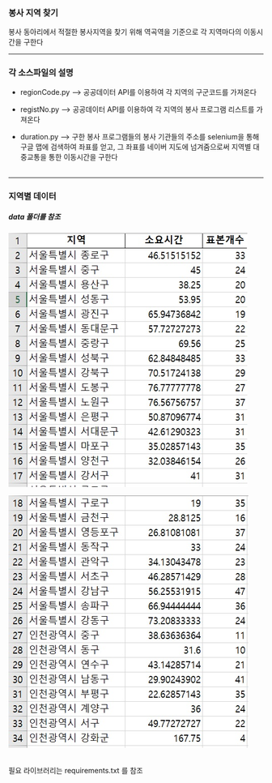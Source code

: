 ### 봉사 지역 찾기
봉사 동아리에서 적절한 봉사지역을 찾기 위해 역곡역을 기준으로 각 지역마다의 이동시간을 구한다 

<hr/>


### 각 소스파일의 설명</br>


- regionCode.py --> 공공데이터 API를 이용하여 각 지역의 구군코드를 가져온다</br>


- registNo.py --> 공공데이터 API를 이용하여 각 지역의 봉사 프로그램 리스트를 가져온다</br>


- duration.py --> 구한 봉사 프로그램들의 봉사 기관들의 주소를 selenium을 통해 구글 맵에 검색하여 좌표를 얻고, 그 좌표를 네이버 지도에 넘겨줌으로써 지역별 대중교통을 통한 이동시간을 구한다
<br/><br/>
<hr/>

### 지역별 데이터

##### data 폴더를 참조


![image](https://github.com/vkdnjznd/rotar_helper/blob/master/doc/data1.jpg)


![image](https://github.com/vkdnjznd/rotar_helper/blob/master/doc/data2.jpg)

<br/>
필요 라이브러리는 requirements.txt 를 참조


